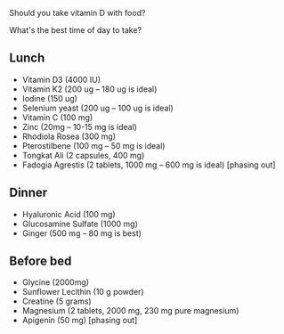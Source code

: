 Should you take vitamin D with food?

What's the best time of day to take?


## Lunch

- Vitamin D3 (4000 IU)
- Vitamin K2 (200 ug – 180 ug is ideal)
- Iodine (150 ug)
- Selenium yeast (200 ug – 100 ug is ideal)
- Vitamin C (100 mg)
- Zinc (20mg – 10-15 mg is ideal)
- Rhodiola Rosea (300 mg)
- Pterostilbene (100 mg – 50 mg is ideal)
- Tongkat Ali (2 capsules, 400 mg)
- Fadogia Agrestis (2 tablets, 1000 mg – 600 mg is ideal) [phasing out]

## Dinner
 - Hyaluronic Acid (100 mg)
 - Glucosamine Sulfate (1000 mg)
 - Ginger (500 mg – 80 mg is best)

## Before bed
 - Glycine (2000mg)
 - Sunflower Lecithin (10 g powder)
 - Creatine (5 grams)
 - Magnesium (2 tablets, 2000 mg, 230 mg pure magnesium)
 - Apigenin (50 mg) [phasing out]